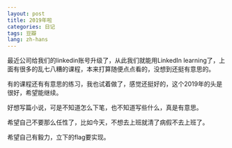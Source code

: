 ```yaml
---
layout: post
title: 2019年啦
categories: 日记
tags: 豆瓣
lang: zh-hans
---
```

最近公司给我们的linkedin账号升级了，从此我们就能用LinkedIn learning了，上面有很多的乱七八糟的课程，本来打算随便点点看的，没想到还挺有意思的。

有的课程还有有意思的练习，我也试着做了，感觉还挺好的，这个2019年的头是很好，希望能继续。

好想写篇小说，可是不知道怎么下笔，也不知道写些什么，真是有意思。

希望自己不要那么任性了，比如今天，不想去上班就清了病假不去上班了。

希望自己有毅力，立下的flag要实现。

